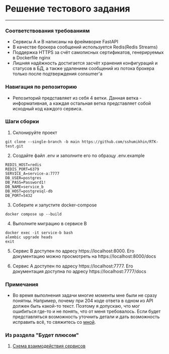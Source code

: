 # Решение тестового задания

---
### Соответствования требованиям

- Сервисы А и B написаны на фреймворке FastAPI
- В качестве брокера сообщений используется Redis(Redis Streams)
- Поддержка HTTPS за счёт самописных сертификатов, генерируемых в Dockerfile nginx
- Лишняя надёжность достигается засчёт хранения конфигураций и статусов в БД, а также удалением сообщений из потока брокера только после подтверждения consumer'а

### Навигация по репозиторию

- Репозиторий представляет из себя 4 ветки. Данная ветка - информативная, а каждая остальная ветка представляет собой исходный код каждого сервиса.

### Шаги сборки
1) Склонируйте проект
```
git clone --single-branch -b main https://github.com/sshumikhin/RTK-test.git
```

2) Создайте файл .env и заполните его по образцу .env.example
```
REDIS_HOST=redis
REDIS_PORT=6379
SERVICE_A=service-a:7777
DB_USER=postgres
DB_PASS=Password1!
DB_NAME=service_b
DB_HOST=postgresql-db
DB_PORT=5432
```

3) Соберите и запустите docker-compose
```
docker compose up --build
```
4) Выполните миграцию в сервисе B
```
docker exec -it service-b bash
alembic upgrade heads
exit
```
5) Сервис B доступен по адресу https://localhost:8000. Его документацию можно просмотреть на https://localhost:8000/docs

6) Сервис А доступен по адресу https://localhost:7777. Его документация доступна по адресу https://localhost:7777/docs


### Примечания
- Во время выполнения задачи многие моменты мне были не сразу понятны. 
Например, почему при 204 коде ответа в одном из API должен быть какой-то текст. Поэтому я допускаю, что мог ошибиться где-то и не понять, что от меня требовалось. Если будет представляться возможность уточнить детали и дать возможность исправить всё, то свяжитесь со [мной](https://t.me/username23465).
### Из раздела "Будет плюсом"

1) [Схема взаимодействия сервисов](https://miro.com/app/board/uXjVLnXYpk4=/)
